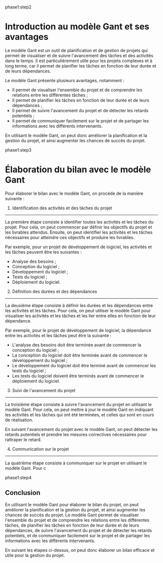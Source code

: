 phase1:step2

Introduction au modèle Gant et ses avantages
=============================================

Le modèle Gant est un outil de planification et de gestion de projets qui permet de visualiser et de suivre l'avancement des tâches et des activités dans le temps. Il est particulièrement utile pour les projets complexes et à long terme, car il permet de planifier les tâches en fonction de leur durée et de leurs dépendances.

Le modèle Gant présente plusieurs avantages, notamment :

- Il permet de visualiser l'ensemble du projet et de comprendre les relations entre les différentes tâches ;
- Il permet de planifier les tâches en fonction de leur durée et de leurs dépendances ;
- Il permet de suivre l'avancement du projet et de détecter les retards potentiels ;
- Il permet de communiquer facilement sur le projet et de partager les informations avec les différents intervenants.

En utilisant le modèle Gant, on peut donc améliorer la planification et la gestion du projet, et ainsi augmenter les chances de succès du projet.

phase1:step3

Élaboration du bilan avec le modèle Gant
=======================================

Pour élaborer le bilan avec le modèle Gant, on procède de la manière suivante :

1. Identification des activités et des tâches du projet
--------------------------------------------------------

La première étape consiste à identifier toutes les activités et les tâches du projet. Pour cela, on peut commencer par définir les objectifs du projet et les livrables attendus. Ensuite, on peut identifier les activités et les tâches nécessaires pour atteindre ces objectifs et produire les livrables.

Par exemple, pour un projet de développement de logiciel, les activités et les tâches peuvent être les suivantes :

- Analyse des besoins ;
- Conception du logiciel ;
- Développement du logiciel ;
- Tests du logiciel ;
- Déploiement du logiciel.

2. Définition des durées et des dépendances
--------------------------------------------

La deuxième étape consiste à définir les durées et les dépendances entre les activités et les tâches. Pour cela, on peut utiliser le modèle Gant pour visualiser les activités et les tâches et les lier entre elles en fonction de leur dépendance.

Par exemple, pour le projet de développement de logiciel, la dépendance entre les activités et les tâches peut être la suivante :

- L'analyse des besoins doit être terminée avant de commencer la conception du logiciel ;
- La conception du logiciel doit être terminée avant de commencer le développement du logiciel ;
- Le développement du logiciel doit être terminé avant de commencer les tests du logiciel ;
- Les tests du logiciel doivent être terminés avant de commencer le déploiement du logiciel.

3. Suivi de l'avancement du projet
---------------------------------

La troisième étape consiste à suivre l'avancement du projet en utilisant le modèle Gant. Pour cela, on peut mettre à jour le modèle Gant en indiquant les activités et les tâches qui ont été terminées, et celles qui sont en cours de réalisation.

En suivant l'avancement du projet avec le modèle Gant, on peut détecter les retards potentiels et prendre les mesures correctives nécessaires pour rattraper le retard.

4. Communication sur le projet
-------------------------------

La quatrième étape consiste à communiquer sur le projet en utilisant le modèle Gant. Pour c

phase1:step4

Conclusion
----------

En utilisant le modèle Gant pour élaborer le bilan du projet, on peut améliorer la planification et la gestion du projet, et ainsi augmenter les chances de succès du projet. Le modèle Gant permet de visualiser l'ensemble du projet et de comprendre les relations entre les différentes tâches, de planifier les tâches en fonction de leur durée et de leurs dépendances, de suivre l'avancement du projet et de détecter les retards potentiels, et de communiquer facilement sur le projet et de partager les informations avec les différents intervenants.

En suivant les étapes ci-dessus, on peut donc élaborer un bilan efficace et utile pour la gestion du projet.